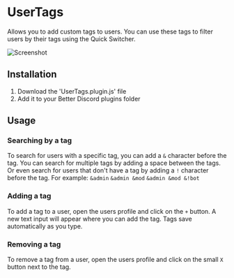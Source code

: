 # UserTags

Allows you to add custom tags to users. You can use these tags to filter users by their tags using the Quick Switcher.

![Screenshot](https://nyx.hep.gg/nu9kz0g1U)

## Installation
1. Download the 'UserTags.plugin.js' file
2. Add it to your Better Discord plugins folder

## Usage
### Searching by a tag
To search for users with a specific tag, you can add a `&` character before the tag. You can search for multiple tags by adding a space between the tags. Or even search for users that don't have a tag by adding a `!` character before the tag. For example:
`&admin`
`&admin &mod`
`&admin &mod &!bot`
### Adding a tag
To add a tag to a user, open the users profile and click on the `+` button. A new text input will appear where you can add the tag. Tags save automatically as you type.
### Removing a tag
To remove a tag from a user, open the users profile and click on the small `X` button next to the tag.
